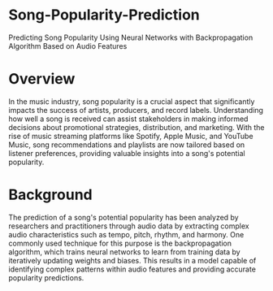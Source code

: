 # Song-Popularity-Prediction
Predicting Song Popularity Using Neural Networks with Backpropagation Algorithm Based on Audio Features

# Overview
In the music industry, song popularity is a crucial aspect that significantly impacts the success of artists, producers, and record labels. Understanding how well a song is received can assist stakeholders in making informed decisions about promotional strategies, distribution, and marketing. With the rise of music streaming platforms like Spotify, Apple Music, and YouTube Music, song recommendations and playlists are now tailored based on listener preferences, providing valuable insights into a song's potential popularity.

# Background
The prediction of a song's potential popularity has been analyzed by researchers and practitioners through audio data by extracting complex audio characteristics such as tempo, pitch, rhythm, and harmony. One commonly used technique for this purpose is the backpropagation algorithm, which trains neural networks to learn from training data by iteratively updating weights and biases. This results in a model capable of identifying complex patterns within audio features and providing accurate popularity predictions.
